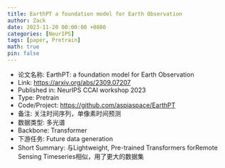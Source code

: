 ```yaml
---
title: EarthPT a foundation model for Earth Observation
author: Zack
date: 2023-11-20 00:00:00 +0800
categories: [NeurIPS]
tags: [paper, Pretrain]
math: true
pin: false
---
```

- 论文名称: EarthPT: a foundation model for Earth Observation
- Link: https://arxiv.org/abs/2309.07207
- Published in: NeurIPS CCAI workshop 2023
- Type: Pretrain
- Code/Project: https://github.com/aspiaspace/EarthPT
- 备注: 关注时间序列，单像素时间预测
- 数据类型: 多光谱
- Backbone: Transformer
- 下游任务: Future data generation
- Short Summary: 与Lightweight, Pre-trained Transformers forRemote Sensing Timeseries相似，用了更大的数据集
